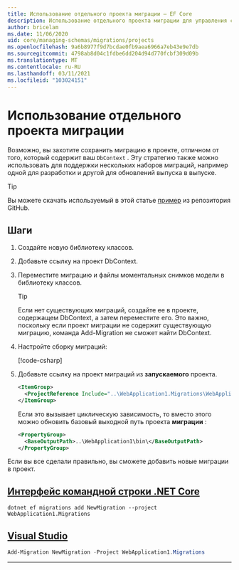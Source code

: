 ```yaml
---
title: Использование отдельного проекта миграции — EF Core
description: Использование отдельного проекта миграции для управления схемами базы данных с помощью Entity Framework Core
author: bricelam
ms.date: 11/06/2020
uid: core/managing-schemas/migrations/projects
ms.openlocfilehash: 9a6b8977f9d7bcdae0fb9aea6966a7eb43e9e7db
ms.sourcegitcommit: 4798ab8d04c1fdbe6dd204d94d770fcbf309d09b
ms.translationtype: MT
ms.contentlocale: ru-RU
ms.lasthandoff: 03/11/2021
ms.locfileid: "103024151"
---
```

# <a name="using-a-separate-migrations-project"></a>Использование отдельного проекта миграции

Возможно, вы захотите сохранить миграцию в проекте, отличном от того, который содержит ваш `DbContext` . Эту стратегию также можно использовать для поддержки нескольких наборов миграций, например одной для разработки и другой для обновлений выпуска в выпуске.

> [!TIP]
> Вы можете скачать используемый в этой статье [пример](https://github.com/dotnet/EntityFramework.Docs/tree/main/samples/core/Schemas/ThreeProjectMigrations) из репозитория GitHub.

## <a name="steps"></a>Шаги

1. Создайте новую библиотеку классов.

2. Добавьте ссылку на проект DbContext.

3. Переместите миграцию и файлы моментальных снимков модели в библиотеку классов.
   > [!TIP]
   > Если нет существующих миграций, создайте ее в проекте, содержащем DbContext, а затем переместите его.
   > Это важно, поскольку если проект миграции не содержит существующую миграцию, команда Add-Migration не сможет найти DbContext.

4. Настройте сборку миграций:

   [!code-csharp[](../../../../samples/core/Schemas/ThreeProjectMigrations/WebApplication1/Startup.cs#snippet_MigrationsAssembly)]

5. Добавьте ссылку на проект миграций из **запускаемого** проекта.

   ```xml
   <ItemGroup>
     <ProjectReference Include="..\WebApplication1.Migrations\WebApplication1.Migrations.csproj">
   </ItemGroup>
   ```

   Если это вызывает циклическую зависимость, то вместо этого можно обновить базовый выходной путь проекта **миграции** :

   ```xml
   <PropertyGroup>
     <BaseOutputPath>..\WebApplication1\bin\</BaseOutputPath>
   </PropertyGroup>
   ```

Если вы все сделали правильно, вы сможете добавить новые миграции в проект.

## <a name="net-core-cli"></a>[Интерфейс командной строки .NET Core](#tab/dotnet-core-cli)

```dotnetcli
dotnet ef migrations add NewMigration --project WebApplication1.Migrations
```

## <a name="visual-studio"></a>[Visual Studio](#tab/vs)

```powershell
Add-Migration NewMigration -Project WebApplication1.Migrations
```

***
